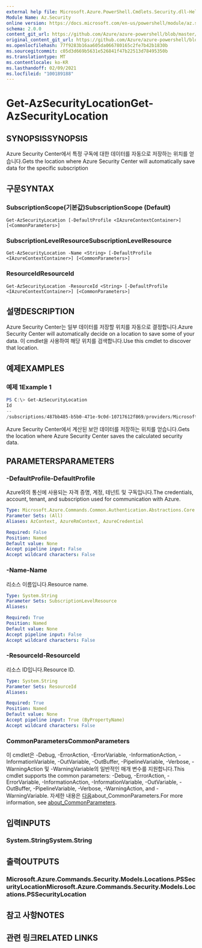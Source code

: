 ```yaml
---
external help file: Microsoft.Azure.PowerShell.Cmdlets.Security.dll-Help.xml
Module Name: Az.Security
online version: https://docs.microsoft.com/en-us/powershell/module/az.security/Get-AzSecurityLocation
schema: 2.0.0
content_git_url: https://github.com/Azure/azure-powershell/blob/master/src/Security/Security/help/Get-AzSecurityLocation.md
original_content_git_url: https://github.com/Azure/azure-powershell/blob/master/src/Security/Security/help/Get-AzSecurityLocation.md
ms.openlocfilehash: 77f9283b16aa605da066780165c2fe7b42b1830b
ms.sourcegitcommit: c05d3d669b5631e526841f47b22513d78495350b
ms.translationtype: MT
ms.contentlocale: ko-KR
ms.lasthandoff: 02/09/2021
ms.locfileid: "100189188"
---
```

# <span data-ttu-id="aaada-101">Get-AzSecurityLocation</span><span class="sxs-lookup"><span data-stu-id="aaada-101">Get-AzSecurityLocation</span></span>

## <span data-ttu-id="aaada-102">SYNOPSIS</span><span class="sxs-lookup"><span data-stu-id="aaada-102">SYNOPSIS</span></span>
<span data-ttu-id="aaada-103">Azure Security Center에서 특정 구독에 대한 데이터를 자동으로 저장하는 위치를 얻습니다.</span><span class="sxs-lookup"><span data-stu-id="aaada-103">Gets the location where Azure Security Center will automatically save data for the specific subscription</span></span>

## <span data-ttu-id="aaada-104">구문</span><span class="sxs-lookup"><span data-stu-id="aaada-104">SYNTAX</span></span>

### <span data-ttu-id="aaada-105">SubscriptionScope(기본값)</span><span class="sxs-lookup"><span data-stu-id="aaada-105">SubscriptionScope (Default)</span></span>
```
Get-AzSecurityLocation [-DefaultProfile <IAzureContextContainer>] [<CommonParameters>]
```

### <span data-ttu-id="aaada-106">SubscriptionLevelResource</span><span class="sxs-lookup"><span data-stu-id="aaada-106">SubscriptionLevelResource</span></span>
```
Get-AzSecurityLocation -Name <String> [-DefaultProfile <IAzureContextContainer>] [<CommonParameters>]
```

### <span data-ttu-id="aaada-107">ResourceId</span><span class="sxs-lookup"><span data-stu-id="aaada-107">ResourceId</span></span>
```
Get-AzSecurityLocation -ResourceId <String> [-DefaultProfile <IAzureContextContainer>] [<CommonParameters>]
```

## <span data-ttu-id="aaada-108">설명</span><span class="sxs-lookup"><span data-stu-id="aaada-108">DESCRIPTION</span></span>
<span data-ttu-id="aaada-109">Azure Security Center는 일부 데이터를 저장할 위치를 자동으로 결정합니다.</span><span class="sxs-lookup"><span data-stu-id="aaada-109">Azure Security Center will automatically decide on a location to save some of your data.</span></span>
<span data-ttu-id="aaada-110">이 cmdlet을 사용하여 해당 위치를 검색합니다.</span><span class="sxs-lookup"><span data-stu-id="aaada-110">Use this cmdlet to discover that location.</span></span>

## <span data-ttu-id="aaada-111">예제</span><span class="sxs-lookup"><span data-stu-id="aaada-111">EXAMPLES</span></span>

### <span data-ttu-id="aaada-112">예제 1</span><span class="sxs-lookup"><span data-stu-id="aaada-112">Example 1</span></span>
```powershell
PS C:\> Get-AzSecurityLocation
Id                                                                                                   Name
--                                                                                                   ----
/subscriptions/487bb485-b5b0-471e-9c0d-10717612f869/providers/Microsoft.Security/locations/centralus centralus
```

<span data-ttu-id="aaada-113">Azure Security Center에서 계산된 보안 데이터를 저장하는 위치를 얻습니다.</span><span class="sxs-lookup"><span data-stu-id="aaada-113">Gets the location where Azure Security Center saves the calculated security data.</span></span>

## <span data-ttu-id="aaada-114">PARAMETERS</span><span class="sxs-lookup"><span data-stu-id="aaada-114">PARAMETERS</span></span>

### <span data-ttu-id="aaada-115">-DefaultProfile</span><span class="sxs-lookup"><span data-stu-id="aaada-115">-DefaultProfile</span></span>
<span data-ttu-id="aaada-116">Azure와의 통신에 사용되는 자격 증명, 계정, 테넌트 및 구독입니다.</span><span class="sxs-lookup"><span data-stu-id="aaada-116">The credentials, account, tenant, and subscription used for communication with Azure.</span></span>

```yaml
Type: Microsoft.Azure.Commands.Common.Authentication.Abstractions.Core.IAzureContextContainer
Parameter Sets: (All)
Aliases: AzContext, AzureRmContext, AzureCredential

Required: False
Position: Named
Default value: None
Accept pipeline input: False
Accept wildcard characters: False
```

### <span data-ttu-id="aaada-117">-Name</span><span class="sxs-lookup"><span data-stu-id="aaada-117">-Name</span></span>
<span data-ttu-id="aaada-118">리소스 이름입니다.</span><span class="sxs-lookup"><span data-stu-id="aaada-118">Resource name.</span></span>

```yaml
Type: System.String
Parameter Sets: SubscriptionLevelResource
Aliases:

Required: True
Position: Named
Default value: None
Accept pipeline input: False
Accept wildcard characters: False
```

### <span data-ttu-id="aaada-119">-ResourceId</span><span class="sxs-lookup"><span data-stu-id="aaada-119">-ResourceId</span></span>
<span data-ttu-id="aaada-120">리소스 ID입니다.</span><span class="sxs-lookup"><span data-stu-id="aaada-120">Resource ID.</span></span>

```yaml
Type: System.String
Parameter Sets: ResourceId
Aliases:

Required: True
Position: Named
Default value: None
Accept pipeline input: True (ByPropertyName)
Accept wildcard characters: False
```

### <span data-ttu-id="aaada-121">CommonParameters</span><span class="sxs-lookup"><span data-stu-id="aaada-121">CommonParameters</span></span>
<span data-ttu-id="aaada-122">이 cmdlet은 -Debug, -ErrorAction, -ErrorVariable, -InformationAction, -InformationVariable, -OutVariable, -OutBuffer, -PipelineVariable, -Verbose, -WarningAction 및 -WarningVariable의 일반적인 매개 변수를 지원합니다.</span><span class="sxs-lookup"><span data-stu-id="aaada-122">This cmdlet supports the common parameters: -Debug, -ErrorAction, -ErrorVariable, -InformationAction, -InformationVariable, -OutVariable, -OutBuffer, -PipelineVariable, -Verbose, -WarningAction, and -WarningVariable.</span></span> <span data-ttu-id="aaada-123">자세한 내용은 [다음](http://go.microsoft.com/fwlink/?LinkID=113216)about_CommonParameters.</span><span class="sxs-lookup"><span data-stu-id="aaada-123">For more information, see [about_CommonParameters](http://go.microsoft.com/fwlink/?LinkID=113216).</span></span>

## <span data-ttu-id="aaada-124">입력</span><span class="sxs-lookup"><span data-stu-id="aaada-124">INPUTS</span></span>

### <span data-ttu-id="aaada-125">System.String</span><span class="sxs-lookup"><span data-stu-id="aaada-125">System.String</span></span>

## <span data-ttu-id="aaada-126">출력</span><span class="sxs-lookup"><span data-stu-id="aaada-126">OUTPUTS</span></span>

### <span data-ttu-id="aaada-127">Microsoft.Azure.Commands.Security.Models.Locations.PSSecurityLocation</span><span class="sxs-lookup"><span data-stu-id="aaada-127">Microsoft.Azure.Commands.Security.Models.Locations.PSSecurityLocation</span></span>

## <span data-ttu-id="aaada-128">참고 사항</span><span class="sxs-lookup"><span data-stu-id="aaada-128">NOTES</span></span>

## <span data-ttu-id="aaada-129">관련 링크</span><span class="sxs-lookup"><span data-stu-id="aaada-129">RELATED LINKS</span></span>
